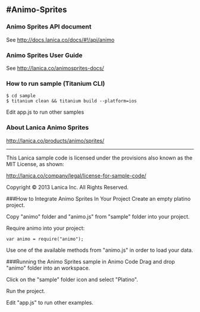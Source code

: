 #Animo-Sprites
----------------------------------



### Animo Sprites API document

See http://docs.lanica.co/docs/#!/api/animo

### Animo Sprites User Guide

See http://lanica.co/animosprites-docs/

### How to run sample (Titanium CLI)

```
$ cd sample
$ titanium clean && titanium build --platform=ios
```

Edit app.js to run other samples

### About Lanica Animo Sprites

http://lanica.co/products/animo/sprites/

----------------------------------

This Lanica sample code is licensed under the provisions also known as the MIT License, as shown:

http://lanica.co/company/legal/license-for-sample-code/

Copyright © 2013 Lanica Inc. All Rights Reserved.

###How to Integrate Animo Sprites In Your Project
Create an empty platino project.

Copy "animo" folder and "animo.js" from "sample" folder into your project.

Require animo into your project:

    var animo = require("animo");
    
Use one of the available methods from "animo.js" in order to load your data.


###Running the Animo Sprites sample in Animo Code
Drag and drop "animo" folder into an workspace.

Click on the "sample" folder icon and select "Platino".

Run the project.

Edit "app.js" to run other examples.
